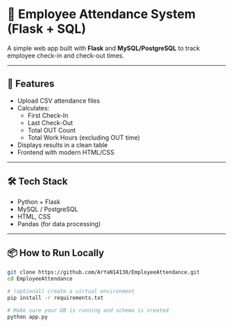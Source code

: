 # 🧾 Employee Attendance System (Flask + SQL)

A simple web app built with **Flask** and **MySQL/PostgreSQL** to track employee check-in and check-out times.

---

## 🚀 Features

- Upload CSV attendance files
- Calculates:
  - First Check-In
  - Last Check-Out
  - Total OUT Count
  - Total Work Hours (excluding OUT time)
- Displays results in a clean table
- Frontend with modern HTML/CSS

---

## 🛠 Tech Stack

- Python + Flask
- MySQL / PostgreSQL
- HTML, CSS
- Pandas (for data processing)

---

## 📦 How to Run Locally

```bash
git clone https://github.com/ArYaN14138/EmployeeAttendance.git
cd EmployeeAttendance

# (optional) create a virtual environment
pip install -r requirements.txt

# Make sure your DB is running and schema is created
python app.py
